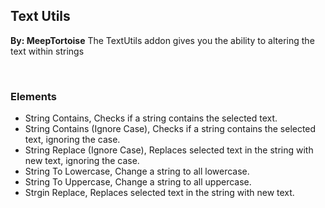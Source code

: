 ## Text Utils
**By: MeepTortoise**
The TextUtils addon gives you the ability to altering the text within strings

<br>

### Elements
* String Contains, Checks if a string contains the selected text.
* String Contains (Ignore Case), Checks if a string contains the selected text, ignoring the case. 
* String Replace (Ignore Case), Replaces selected text in the string with new text, ignoring the case.
* String To Lowercase, Change a string to all lowercase.
* String To Uppercase, Change a string to all uppercase.
* Strgin Replace, Replaces selected text in the string with new text.
